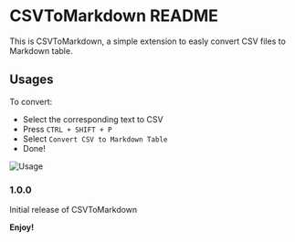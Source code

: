 # CSVToMarkdown README

This is CSVToMarkdown, a simple extension to easly convert CSV files to Markdown table.

## Usages

To convert:
* Select the corresponding text to CSV
* Press `CTRL + SHIFT + P`
* Select `Convert CSV to Markdown Table`
* Done!

![Usage](https://i.imgur.com/vNmoMA3.gif)

### 1.0.0

Initial release of CSVToMarkdown

**Enjoy!**
